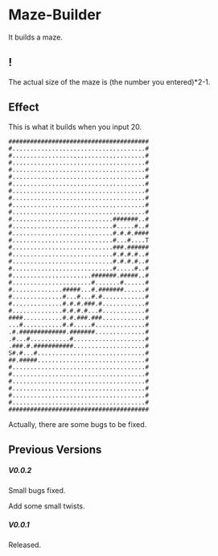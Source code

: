 # Maze-Builder
It builds a maze.

## !

The actual size of the maze is (the number you entered)*2-1.

## Effect

This is what it builds when you input 20.

```
#######################################
#.....................................#
#.....................................#
#.....................................#
#.....................................#
#.....................................#
#.....................................#
#.....................................#
#.....................................#
#.....................................#
#.....................................#
#............................#######..#
#............................#.....#..#
#............................#.#.#.####
#............................#...#....T
#............................###.######
#............................#.#.#.#..#
#............................#.#.#.#..#
#............................#.....#..#
#......................#######.#####..#
#......................#.......#......#
#..............#####...#.#######......#
#..............#...#...#.#............#
#..............#.#.#.###.#............#
#..............#.#.#.#...#............#
####...........#.#.###.###............#
...#...........#.#.....#..............#
.#.#############.#######..............#
.#...#...........#....................#
.###.#.###########....................#
S#.#...#..............................#
##.#####..............................#
#.....................................#
#.....................................#
#.....................................#
#.....................................#
#.....................................#
#.....................................#
#######################################
```

Actually, there are some bugs to be fixed.

## Previous Versions

##### V0.0.2

Small bugs fixed.

Add some small twists.

##### V0.0.1

Released.
